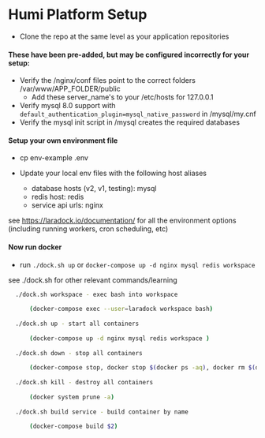 # Humi Platform Setup

- Clone the repo at the same level as your application repositories

#### These have been pre-added, but may be configured incorrectly for your setup:
 
- Verify the /nginx/conf files point to the correct folders /var/www/APP_FOLDER/public
  - Add these server_name's to your /etc/hosts for 127.0.0.1
- Verify mysql 8.0 support with `default_authentication_plugin=mysql_native_password` in /mysql/my.cnf 
- Verify the mysql init script in /mysql creates the required databases

#### Setup your own environment file

- cp env-example .env

- Update your local env files with the following host aliases
  - database hosts (v2, v1, testing): mysql
  - redis host: redis
  - service api urls: nginx
  
see https://laradock.io/documentation/ for all the environment options (including running workers, cron scheduling, etc)

#### Now run docker

- run `./dock.sh up` or `docker-compose up -d nginx mysql redis workspace `

see ./dock.sh for other relevant commands/learning

```bash
  ./dock.sh workspace - exec bash into workspace 
  
      (docker-compose exec --user=laradock workspace bash)
      
  ./dock.sh up - start all containers 
  
      (docker-compose up -d nginx mysql redis workspace )
      
  ./dock.sh down - stop all containers 
  
      (docker-compose stop, docker stop $(docker ps -aq), docker rm $(docker ps -aq))
      
  ./dock.sh kill - destroy all containers 
  
      (docker system prune -a)
      
  ./dock.sh build service - build container by name 
  
      (docker-compose build $2)
      
```
